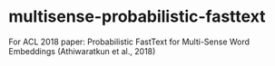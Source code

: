 # multisense-probabilistic-fasttext
For ACL 2018 paper: Probabilistic FastText for Multi-Sense Word Embeddings (Athiwaratkun et al., 2018)

